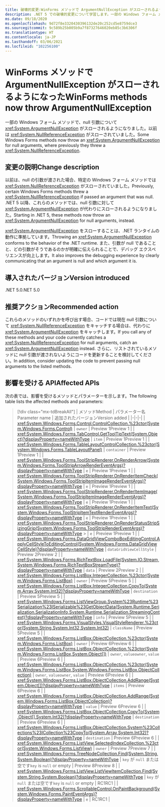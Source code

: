 ```yaml
---
title: 破壊的変更:WinForms メソッドで ArgumentNullException がスローされるようになった
description: .NET 5 での破壊的変更について学習します。一部の Windows フォーム メソッドで、null 引数に対して ArgumentNullException がスローされるようになりました。
ms.date: 09/18/2020
ms.openlocfilehash: 9d72f8e3320430396132de20c252cd5e8759dce3
ms.sourcegitcommit: 9c589b25b005b9a7f87327646020eb85c3b6306f
ms.translationtype: HT
ms.contentlocale: ja-JP
ms.lasthandoff: 03/06/2021
ms.locfileid: "102256100"
---
```

# <a name="winforms-methods-now-throw-argumentnullexception"></a><span data-ttu-id="ffdc6-103">WinForms メソッドで ArgumentNullException がスローされるようになった</span><span class="sxs-lookup"><span data-stu-id="ffdc6-103">WinForms methods now throw ArgumentNullException</span></span>

<span data-ttu-id="ffdc6-104">一部の Windows フォーム メソッドで、null 引数について <xref:System.ArgumentNullException> がスローされるようになりました。以前は <xref:System.NullReferenceException> がスローされていました。</span><span class="sxs-lookup"><span data-stu-id="ffdc6-104">Some Windows Forms methods now throw an <xref:System.ArgumentNullException> for null arguments, where previously they threw a <xref:System.NullReferenceException>.</span></span>

## <a name="change-description"></a><span data-ttu-id="ffdc6-105">変更の説明</span><span class="sxs-lookup"><span data-stu-id="ffdc6-105">Change description</span></span>

<span data-ttu-id="ffdc6-106">以前は、null の引数が渡された場合、特定の Windows フォーム メソッドでは <xref:System.NullReferenceException> がスローされていました。</span><span class="sxs-lookup"><span data-stu-id="ffdc6-106">Previously, certain Windows Forms methods threw a <xref:System.NullReferenceException> if passed an argument that was null.</span></span> <span data-ttu-id="ffdc6-107">.NET 5 以降、これらのメソッドでは、null 引数に対して <xref:System.ArgumentNullException> が代わりにスローされるようになりました。</span><span class="sxs-lookup"><span data-stu-id="ffdc6-107">Starting in .NET 5, these methods now throw an <xref:System.ArgumentNullException> for null arguments, instead.</span></span>

<span data-ttu-id="ffdc6-108"><xref:System.ArgumentNullException> をスローすることは、.NET ランタイムの動作に準拠しています。</span><span class="sxs-lookup"><span data-stu-id="ffdc6-108">Throwing an <xref:System.ArgumentNullException> conforms to the behavior of the .NET runtime.</span></span> <span data-ttu-id="ffdc6-109">また、引数が null であることと、どの引数がそうであるのかが明確に伝えられることで、デバッグ エクスペリエンスが向上します。</span><span class="sxs-lookup"><span data-stu-id="ffdc6-109">It also improves the debugging experience by clearly communicating that an argument is null and which argument it is.</span></span>

## <a name="version-introduced"></a><span data-ttu-id="ffdc6-110">導入されたバージョン</span><span class="sxs-lookup"><span data-stu-id="ffdc6-110">Version introduced</span></span>

<span data-ttu-id="ffdc6-111">.NET 5.0</span><span class="sxs-lookup"><span data-stu-id="ffdc6-111">.NET 5.0</span></span>

## <a name="recommended-action"></a><span data-ttu-id="ffdc6-112">推奨アクション</span><span class="sxs-lookup"><span data-stu-id="ffdc6-112">Recommended action</span></span>

<span data-ttu-id="ffdc6-113">これらのメソッドのいずれかを呼び出す場合、コードでは現在 null 引数について <xref:System.NullReferenceException> をキャッチする場合は、代わりに <xref:System.ArgumentNullException> をキャッチします。</span><span class="sxs-lookup"><span data-stu-id="ffdc6-113">If you call any of these methods and your code currently catches a <xref:System.NullReferenceException> for null arguments, catch an <xref:System.ArgumentNullException> instead.</span></span> <span data-ttu-id="ffdc6-114">さらに、リストされているメソッドに null 引数が渡されないようにコードを更新することを検討してください。</span><span class="sxs-lookup"><span data-stu-id="ffdc6-114">In addition, consider updating the code to prevent passing null arguments to the listed methods.</span></span>

## <a name="affected-apis"></a><span data-ttu-id="ffdc6-115">影響を受ける API</span><span class="sxs-lookup"><span data-stu-id="ffdc6-115">Affected APIs</span></span>

<span data-ttu-id="ffdc6-116">次の表では、影響を受けるメソッドとパラメーターを示します。</span><span class="sxs-lookup"><span data-stu-id="ffdc6-116">The following table lists the affected methods and parameters:</span></span>

> [!div class="mx-tdBreakAll"]
> | <span data-ttu-id="ffdc6-117">メソッド</span><span class="sxs-lookup"><span data-stu-id="ffdc6-117">Method</span></span> | <span data-ttu-id="ffdc6-118">パラメーター名</span><span class="sxs-lookup"><span data-stu-id="ffdc6-118">Parameter name</span></span> | <span data-ttu-id="ffdc6-119">追加されたバージョン</span><span class="sxs-lookup"><span data-stu-id="ffdc6-119">Version added</span></span> |
> |-|-|-|
> | <xref:System.Windows.Forms.Control.ControlCollection.%23ctor(System.Windows.Forms.Control)> | `owner` | <span data-ttu-id="ffdc6-120">Preview 1</span><span class="sxs-lookup"><span data-stu-id="ffdc6-120">Preview 1</span></span> |
> | <xref:System.Windows.Forms.TabControl.GetToolTipText(System.Object)?displayProperty=nameWithType> | `item` | <span data-ttu-id="ffdc6-121">Preview 1</span><span class="sxs-lookup"><span data-stu-id="ffdc6-121">Preview 1</span></span> |
> | <xref:System.Windows.Forms.TableLayoutControlCollection.%23ctor(System.Windows.Forms.TableLayoutPanel)> | `container` | <span data-ttu-id="ffdc6-122">Preview 1</span><span class="sxs-lookup"><span data-stu-id="ffdc6-122">Preview 1</span></span> |
> | <xref:System.Windows.Forms.ToolStripRenderer.OnRenderArrow(System.Windows.Forms.ToolStripArrowRenderEventArgs)?displayProperty=nameWithType> | `e` | <span data-ttu-id="ffdc6-123">Preview 1</span><span class="sxs-lookup"><span data-stu-id="ffdc6-123">Preview 1</span></span> |
> | <xref:System.Windows.Forms.ToolStripRenderer.OnRenderItemCheck(System.Windows.Forms.ToolStripItemImageRenderEventArgs)?displayProperty=nameWithType> | `e` | <span data-ttu-id="ffdc6-124">Preview 1</span><span class="sxs-lookup"><span data-stu-id="ffdc6-124">Preview 1</span></span> |
> | <xref:System.Windows.Forms.ToolStripRenderer.OnRenderItemImage(System.Windows.Forms.ToolStripItemImageRenderEventArgs)?displayProperty=nameWithType> | `e` | <span data-ttu-id="ffdc6-125">Preview 1</span><span class="sxs-lookup"><span data-stu-id="ffdc6-125">Preview 1</span></span> |
> | <xref:System.Windows.Forms.ToolStripRenderer.OnRenderItemText(System.Windows.Forms.ToolStripItemTextRenderEventArgs)?displayProperty=nameWithType> | `e` | <span data-ttu-id="ffdc6-126">Preview 1</span><span class="sxs-lookup"><span data-stu-id="ffdc6-126">Preview 1</span></span> |
> | <xref:System.Windows.Forms.ToolStripRenderer.OnRenderStatusStripSizingGrip(System.Windows.Forms.ToolStripRenderEventArgs)?displayProperty=nameWithType> > | `e` | <span data-ttu-id="ffdc6-127">Preview 1</span><span class="sxs-lookup"><span data-stu-id="ffdc6-127">Preview 1</span></span> |
> | <xref:System.Windows.Forms.DataGridViewComboBoxEditingControl.ApplyCellStyleToEditingControl(System.Windows.Forms.DataGridViewCellStyle)?displayProperty=nameWithType> | `dataGridViewCellStyle` | <span data-ttu-id="ffdc6-128">Preview 2</span><span class="sxs-lookup"><span data-stu-id="ffdc6-128">Preview 2</span></span> |
> | <xref:System.Windows.Forms.RichTextBox.LoadFile(System.IO.Stream,System.Windows.Forms.RichTextBoxStreamType)?displayProperty=nameWithType> | `data` | <span data-ttu-id="ffdc6-129">Preview 2</span><span class="sxs-lookup"><span data-stu-id="ffdc6-129">Preview 2</span></span> |
> | <xref:System.Windows.Forms.ListBox.IntegerCollection.%23ctor(System.Windows.Forms.ListBox)> | `owner` | <span data-ttu-id="ffdc6-130">Preview 5</span><span class="sxs-lookup"><span data-stu-id="ffdc6-130">Preview 5</span></span> |
> | <xref:System.Windows.Forms.ListBox.IntegerCollection.CopyTo(System.Array,System.Int32)?displayProperty=nameWithType> | `destination` | <span data-ttu-id="ffdc6-131">Preview 5</span><span class="sxs-lookup"><span data-stu-id="ffdc6-131">Preview 5</span></span> |
> | <xref:System.Windows.Forms.ListViewGroup.System%23Runtime%23Serialization%23ISerializable%23GetObjectData(System.Runtime.Serialization.SerializationInfo,System.Runtime.Serialization.StreamingContext)?displayProperty=nameWithType> | `info` | <span data-ttu-id="ffdc6-132">Preview 5</span><span class="sxs-lookup"><span data-stu-id="ffdc6-132">Preview 5</span></span> |
> | <xref:System.Windows.Forms.VisualStyles.VisualStyleRenderer.%23ctor(System.String,System.Int32,System.Int32)> | `className` | <span data-ttu-id="ffdc6-133">Preview 5</span><span class="sxs-lookup"><span data-stu-id="ffdc6-133">Preview 5</span></span> |
> | <xref:System.Windows.Forms.ListBox.ObjectCollection.%23ctor(System.Windows.Forms.ListBox)> | `owner` | <span data-ttu-id="ffdc6-134">Preview 6</span><span class="sxs-lookup"><span data-stu-id="ffdc6-134">Preview 6</span></span> |
> | <xref:System.Windows.Forms.ListBox.ObjectCollection.%23ctor(System.Windows.Forms.ListBox,System.Object[])> | <span data-ttu-id="ffdc6-135">`owner`, `value`</span><span class="sxs-lookup"><span data-stu-id="ffdc6-135">`owner`, `value`</span></span> | <span data-ttu-id="ffdc6-136">Preview 6</span><span class="sxs-lookup"><span data-stu-id="ffdc6-136">Preview 6</span></span> |
> | <xref:System.Windows.Forms.ListBox.ObjectCollection.%23ctor(System.Windows.Forms.ListBox,System.Windows.Forms.ListBox.ObjectCollection)> | <span data-ttu-id="ffdc6-137">`owner`, `value`</span><span class="sxs-lookup"><span data-stu-id="ffdc6-137">`owner`, `value`</span></span> | <span data-ttu-id="ffdc6-138">Preview 6</span><span class="sxs-lookup"><span data-stu-id="ffdc6-138">Preview 6</span></span> |
> | <xref:System.Windows.Forms.ListBox.ObjectCollection.AddRange(System.Object[])?displayProperty=nameWithType> | `items` | <span data-ttu-id="ffdc6-139">Preview 6</span><span class="sxs-lookup"><span data-stu-id="ffdc6-139">Preview 6</span></span> |
> | <xref:System.Windows.Forms.ListBox.ObjectCollection.AddRange(System.Windows.Forms.ListBox.ObjectCollection)?displayProperty=nameWithType> | `value` | <span data-ttu-id="ffdc6-140">Preview 6</span><span class="sxs-lookup"><span data-stu-id="ffdc6-140">Preview 6</span></span> |
> | <xref:System.Windows.Forms.ListBox.ObjectCollection.CopyTo(System.Object[],System.Int32)?displayProperty=nameWithType> | `destination` | <span data-ttu-id="ffdc6-141">Preview 6</span><span class="sxs-lookup"><span data-stu-id="ffdc6-141">Preview 6</span></span> |
> | <xref:System.Windows.Forms.ListBox.ObjectCollection.System%23Collections%23ICollection%23CopyTo(System.Array,System.Int32)?displayProperty=nameWithType> | `destination` | <span data-ttu-id="ffdc6-142">Preview 6</span><span class="sxs-lookup"><span data-stu-id="ffdc6-142">Preview 6</span></span> |
> | <xref:System.Windows.Forms.ListView.SelectedIndexCollection.%23ctor(System.Windows.Forms.ListView)> | `owner` | <span data-ttu-id="ffdc6-143">Preview 7</span><span class="sxs-lookup"><span data-stu-id="ffdc6-143">Preview 7</span></span> |
> | <xref:System.Windows.Forms.TreeNodeCollection.Find(System.String,System.Boolean)?displayProperty=nameWithType> | <span data-ttu-id="ffdc6-144">`key` が `null` または空です</span><span class="sxs-lookup"><span data-stu-id="ffdc6-144">`key` is `null` or empty</span></span> | <span data-ttu-id="ffdc6-145">Preview 8</span><span class="sxs-lookup"><span data-stu-id="ffdc6-145">Preview 8</span></span> |
> | <xref:System.Windows.Forms.ListView.ListViewItemCollection.Find(System.String,System.Boolean)?displayProperty=nameWithType> | <span data-ttu-id="ffdc6-146">`key` が `null` または空です</span><span class="sxs-lookup"><span data-stu-id="ffdc6-146">`key` is `null` or empty</span></span> | <span data-ttu-id="ffdc6-147">RC1</span><span class="sxs-lookup"><span data-stu-id="ffdc6-147">RC1</span></span> |
> | <xref:System.Windows.Forms.ScrollableControl.OnPaintBackground(System.Windows.Forms.PaintEventArgs)?displayProperty=nameWithType> | `e` | <span data-ttu-id="ffdc6-148">RC1</span><span class="sxs-lookup"><span data-stu-id="ffdc6-148">RC1</span></span> |

<!--

### Affected APIs

- `M:System.Windows.Forms.Control.ControlCollection.#ctor(System.Windows.Forms.Control)`
- `M:System.Windows.Forms.TabControl.GetToolTipText(System.Object)`
- `M:System.Windows.Forms.TableLayoutControlCollection.#ctor(System.Windows.Forms.TableLayoutPanel)`
- `M:System.Windows.Forms.ToolStripRenderer.OnRenderArrow(System.Windows.Forms.ToolStripArrowRenderEventArgs)`
- `M:System.Windows.Forms.ToolStripRenderer.OnRenderItemImage(System.Windows.Forms.ToolStripItemImageRenderEventArgs)`
- `M:System.Windows.Forms.ToolStripRenderer.OnRenderItemCheck(System.Windows.Forms.ToolStripItemImageRenderEventArgs)`
- `M:System.Windows.Forms.ToolStripRenderer.OnRenderItemText(System.Windows.Forms.ToolStripItemTextRenderEventArgs)`
- `M:System.Windows.Forms.ToolStripRenderer.OnRenderStatusStripSizingGrip(System.Windows.Forms.ToolStripRenderEventArgs)`
- `M:System.Windows.Forms.DataGridViewComboBoxEditingControl.ApplyCellStyleToEditingControl(System.Windows.Forms.DataGridViewCellStyle)`
- `M:System.Windows.Forms.RichTextBox.LoadFile(System.IO.Stream,System.Windows.Forms.RichTextBoxStreamType)`
- `M:System.Windows.Forms.ListViewGroup.System#Runtime#Serialization#ISerializable#GetObjectData(System.Runtime.Serialization.SerializationInfo,System.Runtime.Serialization.StreamingContext)`
- `M:System.Windows.Forms.VisualStyles.VisualStyleRenderer.#ctor(System.String,System.Int32,System.Int32)`
- `M:System.Windows.Forms.ListBox.IntegerCollection.#ctor(System.Windows.Forms.ListBox)`
- `M:System.Windows.Forms.ListBox.IntegerCollection.CopyTo(System.Array,System.Int32)`
- `M:System.Windows.Forms.ListBox.ObjectCollection.#ctor(System.Windows.Forms.ListBox)`
- `M:System.Windows.Forms.ListBox.ObjectCollection.#ctor(System.Windows.Forms.ListBox,System.Object[])`
- `M:System.Windows.Forms.ListBox.ObjectCollection.#ctor(System.Windows.Forms.ListBox,System.Windows.Forms.ListBox.ObjectCollection)`
- `M:System.Windows.Forms.ListBox.ObjectCollection.AddRange(System.Object[])`
- `M:System.Windows.Forms.ListBox.ObjectCollection.AddRange(System.Windows.Forms.ListBox.ObjectCollection)`
- `M:System.Windows.Forms.ListBox.ObjectCollection.CopyTo(System.Object[],System.Int32)`
- `M:System.Windows.Forms.ListBox.ObjectCollection.System#Collections#ICollection#CopyTo(System.Array,System.Int32)`
- `M:System.Windows.Forms.ListView.SelectedIndexCollection.#ctor(System.Windows.Forms.ListView)`
- `M:System.Windows.Forms.TreeNodeCollection.Find(System.String,System.Boolean)`
- `M:System.Windows.Forms.ListView.ListViewItemCollection.Find(System.String,System.Boolean)`
- `M:System.Windows.Forms.ScrollableControl.OnPaintBackground(System.Windows.Forms.PaintEventArgs)`

### Category

Windows Forms

-->
